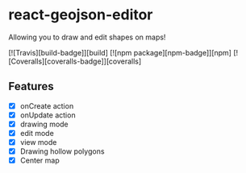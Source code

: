 # react-geojson-editor

Allowing you to draw and edit shapes on maps!

[![Travis][build-badge]][build]
[![npm package][npm-badge]][npm]
[![Coveralls][coveralls-badge]][coveralls]

## Features
* [x] onCreate action
* [x] onUpdate action
* [x] drawing mode
* [x] edit mode
* [x] view mode
* [x] Drawing hollow polygons
* [x] Center map
